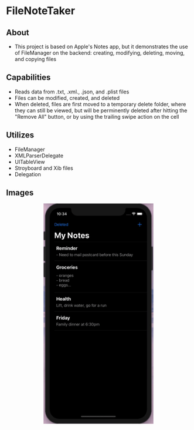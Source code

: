 # FileNoteTaker


## About
- This project is based on Apple's Notes app, but it demonstrates the use of FileManager on the backend: creating, modifying, deleting, moving, and copying files

## Capabilities
- Reads data from .txt, .xml., .json, and .plist files
- Files can be modified, created, and deleted
- When deleted, files are first moved to a temporary delete folder, where they can still be viewed, but will be perminently deleted after hitting the "Remove All" button, or by using the trailing swipe action on the cell

## Utilizes
- FileManager
- XMLParserDelegate
- UITableView
- Stroyboard and Xib files
- Delegation

## Images

<p align="center">
  <img src="https://github.com/colintmurphy/FileNoteTaker/blob/main/gifs/ezgif.com-gif-maker.gif" height="600" />
</p>

